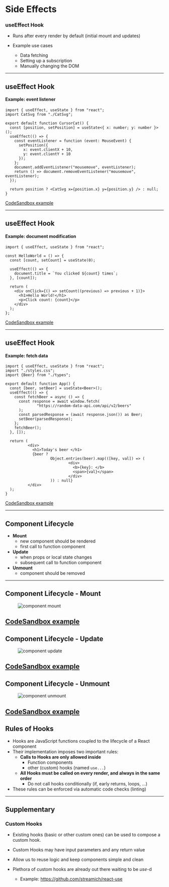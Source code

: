 # Side Effects

### useEffect Hook

- Runs after every render by default (initial mount and updates)
- Example use cases

  - Data fetching
  - Setting up a subscription
  - Manually changing the DOM

----

## useEffect Hook

#### Example: event listener

```tsx
import { useEffect, useState } from "react";
import CatSvg from "./CatSvg";

export default function CursorCat() {
  const [position, setPosition] = useState<{ x: number; y: number }>();
  useEffect(() => {
    const eventListener = function (event: MouseEvent) {
      setPosition({
        x: event.clientX + 10,
        y: event.clientY + 10
      });
    };
    document.addEventListener("mousemove", eventListener);
    return () => document.removeEventListener("mousemove", eventListener);
  });

  return position ? <CatSvg x={position.x} y={position.y} /> : null;
}
```

[CodeSandbox example](https://codesandbox.io/s/proud-morning-ot5f8p?file=/src/App.js)

----

## useEffect Hook

#### Example: document modification

```tsx
import { useEffect, useState } from "react";

const HelloWorld = () => {
  const [count, setCount] = useState(0);

  useEffect(() => {
    document.title = `You clicked ${count} times`;
  }, [count]);

  return (
    <div onClick={() => setCount((previous) => previous + 1)}>
      <h1>Hello World!</h1>
      <p>Click count: {count}</p>
    </div>
  );
};
```

[CodeSandbox example](https://codesandbox.io/s/serene-swartz-4olw34?file=/src/App.js)

----

## useEffect Hook

#### Example: fetch data

```tsx
import { useEffect, useState } from "react";
import "./styles.css";
import {Beer} from "./types";

export default function App() {
  const [beer, setBeer] = useState<Beer>();
  useEffect(() => {
    const fetchBeer = async () => {
      const response = await window.fetch(
              "https://random-data-api.com/api/v2/beers"
      );
      const parsedResponse = (await response.json()) as Beer;
      setBeer(parsedResponse);
    };
    fetchBeer();
  }, []);

  return (
          <div>
            <h1>Today's beer </h1>
            {beer ?
                    Object.entries(beer).map(([key, val]) => (
                            <div>
                              <b>{key}: </b>
                              <span>{val}</span>
                            </div>
                    )) : null}
          </div>
  );
}

```

[CodeSandbox example](https://codesandbox.io/s/frosty-microservice-sjzh00?file=/src/App.js)

----

## Component Lifecycle

- **Mount**
  - new component should be rendered
  - first call to function component
- **Update**
  - when props or local state changes
  - subsequent call to function component
- **Unmount**
  - component should be removed

----

## Component Lifecycle - Mount

<figure>
  <img src="img/ComponentLifecycle-mount.png" style="box-shadow: none" alt="component mount"/>
</figure>

[CodeSandbox example](https://codesandbox.io/s/quizzical-tree-ueyvzm?file=/src/App.tsx)
----

## Component Lifecycle - Update

<figure>
  <img src="img/ComponentLifecycle-update.png" style="box-shadow: none" alt="component update"/>
</figure>

[CodeSandbox example](https://codesandbox.io/s/quizzical-tree-ueyvzm?file=/src/App.tsx)
----

## Component Lifecycle - Unmount

<figure>
  <img src="img/ComponentLifecycle-unmount.png" style="box-shadow: none" alt="component unmount"/>
</figure>

[CodeSandbox example](https://codesandbox.io/s/quizzical-tree-ueyvzm?file=/src/App.tsx)
----

## Rules of Hooks

- Hooks are JavaScript functions coupled to the lifecycle of a React component
- Their implementation imposes two important rules:
  - **Calls to Hooks are only allowed inside**
    - Function components
    - other (custom) hooks (named `use...`)
  - **All Hooks must be called on every render, and always in the same order**
    - Do not call hooks conditionally (if, early returns, loops, ...)
- These rules can be enforced via automatic code checks (linting)

----

## Supplementary

### Custom Hooks

- Existing hooks (basic or other custom ones) can be used to compose a custom hook.
- Custom Hooks may have input parameters and any return value
- Allow us to reuse logic and keep components simple and clean
- Plethora of custom hooks are already out there waiting to be _use_-d

  - Example: https://github.com/streamich/react-use
